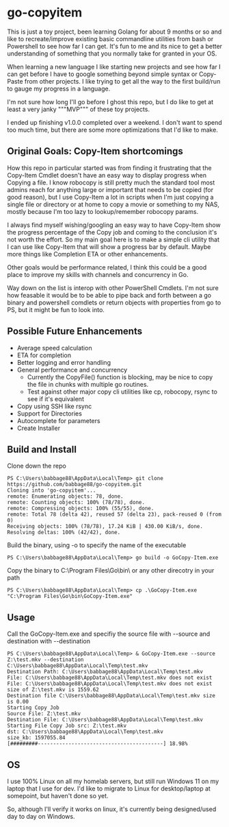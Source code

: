# go-copyitem
This is just a toy project, been learning Golang for about 9 months or so and like to recreate/improve existing basic commandline utilities from bash or Powershell to see how far I can get. It's fun to me and its nice to get a better understanding of something that you normally take for granted in your OS. 

When learning a new language I like starting new projects and see how far I can get before I have to google something beyond simple syntax or Copy-Paste from other projects. I like trying to get all the way to the first build/run to gauge my progress in a language.

I'm not sure how long I'll go before I ghost this repo, but I do like to get at least a very janky """MVP""" of these toy projects.

I ended up finishing v1.0.0 completed over a weekend. I don't want to spend too much time, but there are some more optimizations that I'd like to make.

## Original Goals: Copy-Item shortcomings
How this repo in particular started was from finding it frustrating that the Copy-Item Cmdlet doesn't have an easy way to display progress when Copying a file. I know robocopy is still pretty much the standard tool most admins reach for anything large or important that needs to be copied (for good reason), but I use Copy-Item a lot in scripts when I'm just copying a single file or directory or at home to copy a movie or something to my NAS, mostly because I'm too lazy to lookup/remember robocopy params. 

I always find myself wishing/googling an easy way to have Copy-Item show the progress percentage of the Copy job and coming to the conclusion it's not worth the effort. So my main goal here is to make a simple cli utility that I can use like Copy-Item that will show a progress bar by default. Maybe more things like Completion ETA or other enhancements.

Other goals would be performance related, I think this could be a good place to improve my skills with channels and concurrency in Go. 

Way down on the list is interop with other PowerShell Cmdlets. I'm not sure how feasable it would be to be able to pipe back and forth between a go binary and powershell comdlets or return objects with properties from go to PS, but it might be fun to look into.

## Possible Future Enhancements
- Average speed calculation
- ETA for completion
- Better logging and error handling
- General performance and concurrency
    - Currently the CopyFile() function is blocking, may be nice to copy the file in chunks with multiple go routines.
    - Test against other major copy cli utilities like cp, robocopy, rsync to see if it's equivalent
- Copy using SSH like rsync
- Support for Directories
- Autocomplete for parameters
- Create Installer

## Build and Install 
Clone down the repo
```
PS C:\Users\babbage88\AppData\Local\Temp> git clone https://github.com/babbage88/go-copyitem.git
Cloning into 'go-copyitem'...
remote: Enumerating objects: 78, done.
remote: Counting objects: 100% (78/78), done.
remote: Compressing objects: 100% (55/55), done.
remote: Total 78 (delta 42), reused 57 (delta 23), pack-reused 0 (from 0)
Receiving objects: 100% (78/78), 17.24 KiB | 430.00 KiB/s, done.
Resolving deltas: 100% (42/42), done.
```

Build the binary, using -o to specify the name of the executable
```
PS C:\Users\babbage88\AppData\Local\Temp> go build -o GoCopy-Item.exe
```
Copy the binary to C:\Program Files\Go\bin\ or any other direcotry in your path
```
PS C:\Users\babbage88\AppData\Local\Temp> cp .\GoCopy-Item.exe "C:\Program Files\Go\bin\GoCopy-Item.exe"
```

## Usage
Call the GoCopy-Item.exe and specifiy the source file with --source and destination with --destination

```
PS C:\Users\babbage88\AppData\Local\Temp> & GoCopy-Item.exe --source Z:\test.mkv --destination C:\Users\babbage88\AppData\Local\Temp\test.mkv
Destination Path: C:\Users\babbage88\AppData\Local\Temp\test.mkv
File: C:\Users\babbage88\AppData\Local\Temp\test.mkv does not exist
File: C:\Users\babbage88\AppData\Local\Temp\test.mkv does not exist
size of Z:\test.mkv is 1559.62
Destination file C:\Users\babbage88\AppData\Local\Temp\test.mkv size is 0.00
Starting Copy Job
Source File: Z:\test.mkv
Destination File: C:\Users\babbage88\AppData\Local\Temp\test.mkv
Starting File Copy Job src: Z:\test.mkv
dst: C:\Users\babbage88\AppData\Local\Temp\test.mkv
size_kb: 1597055.84
[#########-----------------------------------------] 18.98%
```

## OS
I use 100% Linux on all my homelab servers, but still run Windows 11 on my laptop that I use for dev. I'd like to migrate to Linux for desktop/laptop at somepoint, but haven't done so yet. 

So, although I'll verify it works on linux, it's currently being designed/used day to day on Windows.